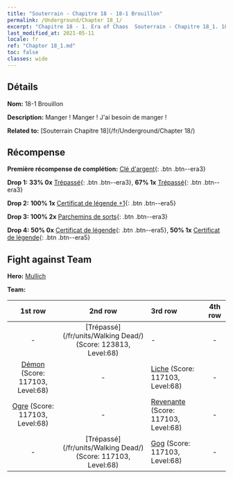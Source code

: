 ```yaml
---
title: "Souterrain - Chapitre 18 - 18-1 Brouillon"
permalink: /Underground/Chapter 18_1/
excerpt: "Chapitre 18 - 1. Era of Chaos  Souterrain - Chapitre 18_1. 18-1 Brouillon"
last_modified_at: 2021-05-11
locale: fr
ref: "Chapter 18_1.md"
toc: false
classes: wide
---
```


## Détails

 **Nom:** 18-1 Brouillon

 **Description:** Manger ! Manger ! J'ai besoin de manger !

 **Related to:** [Souterrain Chapitre 18](/fr/Underground/Chapter 18/)

## Récompense

 **Première récompense de complétion:** [Clé d'argent](/ItemsFR/con_693/){: .btn .btn--era3}

 **Drop 1:** **33% 0x** [Trépassé](/ItemsFR/unt_209/){: .btn .btn--era3}, **67% 1x** [Trépassé](/ItemsFR/unt_209/){: .btn .btn--era3}

 **Drop 2:** **100% 1x** [Certificat de légende +1](/ItemsFR/mat_74/){: .btn .btn--era5}

 **Drop 3:** **100% 2x** [Parchemins de sorts](/ItemsFR/con_694/){: .btn .btn--era3}

 **Drop 4:** **50% 0x** [Certificat de légende](/ItemsFR/mat_67/){: .btn .btn--era5}, **50% 1x** [Certificat de légende](/ItemsFR/mat_67/){: .btn .btn--era5}


## Fight against Team
 **Hero:** [Mullich](/fr/heroes/Mullich/)

 **Team:**


  | 1st row | 2nd row | 3rd row | 4th row |
  |:----:|:----:|:----|:----:|
  | - | [Trépassé](/fr/units/Walking Dead/) (Score: 123813, Level:68)  | - | - |
  | [Démon](/fr/units/Demon/) (Score: 117103, Level:68)  | - | [Liche](/fr/units/Lich/) (Score: 117103, Level:68)  | - |
  | [Ogre](/fr/units/Ogre/) (Score: 117103, Level:68)  | - | [Revenante](/fr/units/Wight/) (Score: 117103, Level:68)  | - |
  | - | [Trépassé](/fr/units/Walking Dead/) (Score: 117103, Level:68)  | [Gog](/fr/units/Gog/) (Score: 117103, Level:68)  | - |


